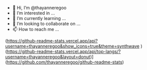 - 👋 Hi, I’m @thayanneregoo
- 👀 I’m interested in ...
- 🌱 I’m currently learning ...
- 💞️ I’m looking to collaborate on ...
- 📫 How to reach me ...

(https://github-readme-stats.vercel.app/api?username=thayanneregoo&show_icons=true&theme=synthwave )
(https://github-readme-stats.vercel.app/api/top-langs/?username=thayanneregoo&layout=donut)](https://github.com/thayanneregoo/github-readme-stats)

<!---
thayanneregoo/thayanneregoo is a ✨ special ✨ repository because its `README.md` (this file) appears on your GitHub profile.
You can click the Preview link to take a look at your changes.
--->
